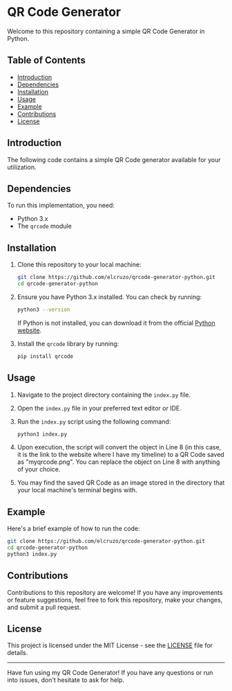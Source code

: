 
# QR Code Generator

Welcome to this repository containing a simple QR Code Generator in Python.

## Table of Contents

- [Introduction](#introduction)
- [Dependencies](#dependencies)
- [Installation](#installation)
- [Usage](#usage)
- [Example](#example)
- [Contributions](#contributions)
- [License](#license)

## Introduction

The following code contains a simple QR Code generator available for your utilization.

## Dependencies

To run this implementation, you need:

- Python 3.x
- The `qrcode` module

## Installation

1. Clone this repository to your local machine:

   ```bash
   git clone https://github.com/elcruzo/qrcode-generator-python.git
   cd qrcode-generator-python
   ```

2. Ensure you have Python 3.x installed. You can check by running:

   ```bash
   python3 --version
   ```

   If Python is not installed, you can download it from the official [Python website](https://www.python.org/downloads/).

3. Install the `qrcode` library by running:
    ```bash
   pip install qrcode
   ```

## Usage

1. Navigate to the project directory containing the `index.py` file.

2. Open the `index.py` file in your preferred text editor or IDE.

3. Run the `index.py` script using the following command:

   ```bash
   python3 index.py
   ```

6. Upon execution, the script will convert the object in Line 8 (in this case, it is the link to the website where I have my timeline) to a QR Code saved as "myqrcode.png". You can replace the object on Line 8 with anything of your choice.

7. You may find the saved QR Code as an image stored in the directory that your local machine's terminal begins with.


## Example

Here's a brief example of how to run the code:

```bash
git clone https://github.com/elcruzo/qrcode-generator-python.git
cd qrcode-generator-python
python3 index.py
```

## Contributions

Contributions to this repository are welcome! If you have any improvements or feature suggestions, feel free to fork this repository, make your changes, and submit a pull request.

## License

This project is licensed under the MIT License - see the [LICENSE](LICENSE) file for details.

---

Have fun using my QR Code Generator! If you have any questions or run into issues, don't hesitate to ask for help.

